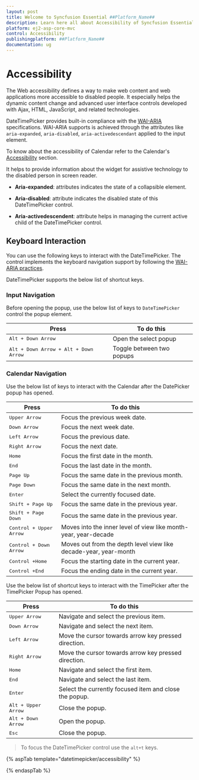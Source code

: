 ```yaml
---
layout: post
title: Welcome to Syncfusion Essential ##Platform_Name##
description: Learn here all about Accessibility of Syncfusion Essential ##Platform_Name## widgets based on HTML5 and jQuery.
platform: ej2-asp-core-mvc
control: Accessibility
publishingplatform: ##Platform_Name##
documentation: ug
---
```



# Accessibility

The Web accessibility defines a way to make web content and web applications
more accessible to disabled people. It especially helps the dynamic content change
and advanced user interface controls developed with Ajax, HTML, JavaScript, and related technologies.

DateTimePicker provides built-in compliance with the
[WAI-ARIA](http://www.w3.org/WAI/PF/aria-practices) specifications. WAI-ARIA
supports is achieved through the attributes
like `aria-expanded`, `aria-disabled`, `aria-activedescendant`
applied to the input element.

To know about the accessibility of Calendar refer to the Calendar's
[Accessibility](../calendar/accessibility/)
section.

It helps to provide information about the widget
for assistive technology to the disabled person in
screen reader.

* **Aria-expanded**: attributes indicates the state of a collapsible element.

* **Aria-disabled**: attribute indicates the disabled state of this DateTimePicker control.

* **Aria-activedescendent**: attribute helps in managing the current active child of the DateTimePicker control.

## Keyboard Interaction

You can use the following keys to interact with the DateTimePicker.
The control implements the keyboard navigation support by following the  [WAI-ARIA practices](http://www.w3.org/WAI/PF/aria-practices).

DateTimePicker supports the below list of shortcut keys.

### Input Navigation

Before opening the popup, use the below list of keys to `DateTimePicker`
control the popup element.

| **Press** | **To do this** |
| --- | --- |
| <kbd>Alt +  Down Arrow</kbd> | Open the select popup |
| <kbd>Alt +  Down Arrow + Alt +  Down Arrow </kbd> | Toggle between two popups |

### Calendar Navigation

Use the below list of keys to interact with the Calendar after the DatePicker popup has opened.

| **Press** | **To do this** |
| --- | --- |
| <kbd>Upper Arrow</kbd>  | Focus the previous week date. |
| <kbd>Down Arrow</kbd>  | Focus the next week date. |
| <kbd>Left Arrow</kbd>  | Focus the previous date. |
| <kbd>Right Arrow</kbd>  | Focus the next date. |
| <kbd>Home</kbd>  | Focus the first date in the month. |
| <kbd>End</kbd>  | Focus the last date in the month. |
| <kbd>Page Up</kbd>  | Focus the same date in the previous month. |
| <kbd>Page Down</kbd>  | Focus the same date in the next month. |
| <kbd>Enter</kbd>  | Select the currently focused date. |
| <kbd>Shift + Page Up</kbd>  | Focus the same date in the previous year. |
| <kbd>Shift + Page Down</kbd>  | Focus the same date in the previous year. |
| <kbd>Control + Upper Arrow</kbd>  | Moves into the inner level of view like month-year, year-decade |
| <kbd>Control + Down Arrow</kbd>  | Moves out from the depth level view like decade-year, year-month |
| <kbd>Control +Home</kbd>  | Focus the starting date in the current year. |
| <kbd>Control +End</kbd>  | Focus the ending date in the current year. |

Use the below list of shortcut keys to interact with the TimePicker after the TimePicker Popup has opened.

| **Press** | **To do this** |
| --- | --- |
| <kbd>Upper Arrow</kbd> | Navigate and select the previous item. |
| <kbd>Down Arrow</kbd> | Navigate and select the next item. |
| <kbd>Left Arrow</kbd> | Move the cursor towards arrow key pressed direction. |
| <kbd>Right Arrow</kbd> | Move the cursor towards arrow key pressed direction. |
| <kbd>Home</kbd> | Navigate and select the first item. |
| <kbd>End</kbd> | Navigate and select the last item. |
| <kbd>Enter</kbd> | Select the currently focused item and close the popup. |
| <kbd>Alt + Upper Arrow</kbd> | Close the popup. |
| <kbd>Alt + Down Arrow</kbd> | Open the popup. |
| <kbd>Esc</kbd> | Close the popup. |

> To focus the DateTimePicker control use the `alt+t` keys.

{% aspTab template="datetimepicker/accessibility" %}

{% endaspTab %}